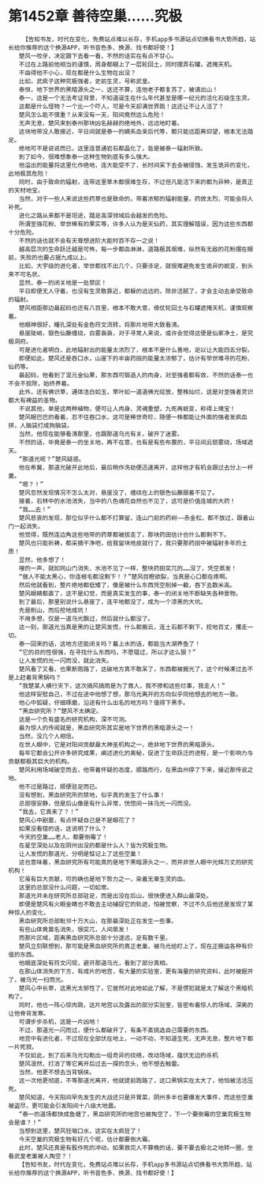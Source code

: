 # 第1452章 善待空巢……究极
        【告知书友，时代在变化，免费站点难以长存，手机app多书源站点切换看书大势所趋，站长给你推荐的这个换源APP，听书音色多、换源、找书都好使！】
       楚风一咬牙，决定跟下去看一看，不然的话实在有点不甘心。
       不过在上路前他相当的谨慎，周身都糊上了一层轮回土，同时摆弄石罐，遮掩天机。
       不由得他不小心，现在都是什么生物在出没？
       比如，武疯子这种究极强者，史前生灵，号称武皇。
       泰恒，地下世界的黑暗源头之一，这还不算，连他老子都复苏了，被请出山！
       泰一，这是一个无法考证背景，不知道诞生在什么年代甚至是哪一纪元的活化石级生生灵。
       这都是什么怪物？一个比一个吓人，可是今天却满世界跑！这还让不让人活了？
       楚风怎么能不慎重？从来没有一天，阳间竟然这么危险！
       无声无息，楚风来到泰州那块凶名赫赫的绝地外，远远地盯着。
       这块地带没人敢接近，平日间就是泰一的嫡系血亲后代等，都只能远距离仰望，根本无法踏足。
       绝地可不是说说而已，这里连普通岩石都晶化了，皆是被泰一辐射所致。
       到了如今，很难想象泰一这种生物到底有多么强大。
       他溢出的能量将这里化作绝地，连大能受不了，长时间呆下去会被侵蚀，发生诡异的变化，此地极其危险！
       同时，由于致命的辐射，连带这里草木都很难生存，不过但凡能活下来的都为异种，是真正的天材地宝。
       当然，对于一些人来说这些药草也是致命的，带着浓郁的辐射能量，药效太烈，可能会将人补死。
       进化之路从来都不是坦途，踏足高深领域后会越发的危险。
       所谓至强花粉、举世稀有的果实等，许多人认为是天仙药，其实理解错误，因为这些东西都十分危险。
       不然的话也就不会有天尊想进阶大能时百不存一之说！
       越高层次的生命跃迁越是可怖，每一步都血淋淋，道路极其艰难，纵然有无敌的花粉摆在眼前，失败的也要占据九成以上。
       比如，大宇级的进化者，举世都找不出几个，只要涉足，就很难避免发生诡异的蜕变，到头来不可名状。
       显然，泰一的闭关地是一处禁区！
       平日即便无人守着，也没有生灵敢靠近，都躲的远远的，除非活腻了，才会主动去承受致命的辐射。
       楚风相距那边最起码也还有八百里，根本不敢大意，倚仗轮回土与石罐遮掩天机，谨慎观察着。
       他眼神很好，瞳孔深处有金色符文流转，将那片地带大致看清。
       悬崖陡峭，银色仙藤缠绕，白雾袅袅，对于寻常人来说，或许会觉得这便是仙家净土，是究极洞府。
       可是进化者明白，此地辐射出的能量太浓烈了，根本不是什么善地，足以让大能四五分裂。
       即便如此，楚风还是吞口水，山崖下的半亩药田的能量太浓郁了，估计有举世难寻的花粉、仙药等。
       最起码，他看到了混元金仙果，那东西可锻造人的肉身，对至强者都有效，不然的话泰一也不会不拔除，始终养着。
       此外，还有佛识草，通体洁白如玉，草叶如一道道佛光绽放，整株灿烂，这是对至强者灵识都大有裨益的圣物。
       不说其他，单是这两种植物，便可让人肉身、灵魂重塑，九死再蜕变，称得上瑰宝！
       楚风眼巴巴的看着，忍不住吞口水，这可是稀世奇珍，随便一株都能让外面的强者发疯血拼，人脑袋打成狗脑袋。
       当然，他现在能够看清那里，也跟那道乌光有关，破开了迷雾。
       不然的话，毕竟是泰一的坐关地，再不在意，也有是有些布置的，平日间云锁雾绕，场域遮天。
       “那道光呢？”楚风疑惑。
       他在希冀，那道光破开此地后，最后稍作洗劫便迅速离开，这样他才有机会跟过去分上一杯羹。
       “嗯？！”
       楚风忽然发现情况不怎么太对，悬崖没了，缠绕在上的银色仙藤跟着不见了。
       接着，石林中的水池消失，当中的八色魂花自然也不见了，这可是价值连城的大药！
       “我……去！”
       楚风悲哀的发现，那位似乎什么都不打算留，连山门前的药树——赤金松，都不放过，跟着山门一起消失。
       他觉得，既然连边角这些地带的药草都被拔走了，那块药田估计也什么都剩不下。
       楚风也只能祈祷，都采摘干净吧，给我留块地皮就行了，我只要那药田中被辐射多年的土质！
       显然，他多想了！
       嗖的一声，就如同山门消失、水池不见了一样，整块药田突兀的……没了，凭空蒸发！
       “做人不能太黑心，你连根毛都没剩下！？”楚风目瞪欲裂，当真是心口都在疼啊。
       然后他就看到，整片绝地都低矮了，像是被什么东西凭空削掉一截，吞下去数米高。
       楚风眼睛都直了，这不是幻觉，而是真实发生的事，泰一的闭关地不断缺失各种景物。
       到了最后，那里别说什么悬崖了，连平地都没了，成为一个漆黑的大坑。
       先是削山，而后挖地成坑！
       不用多想，仅是一道乌光飘过，然后就什么都没了。
       这一刻，那道光当真是黑的让楚风发慌，什么都搬云，连土石都不剩下，挖地百丈，攫走一切。
       泰一回来的话，这地方还能闭关吗？蓄上水的话，都能当大湖养鱼了！
       “它的目的性很强，在寻找什么东西吗，不愿错过，所以才这么狠？”
       让人发慌的光一闪而没，就此消失。
       楚风看了又看，也果断跑路了，这破地方真不敢呆了，东西都被搬光了，这个时候凑过去不是上赶着背黑锅吗？
       “我楚某人横行天下，这次搞风搞雨是为了救人，我不掺和这些烂事，我走人！”
       他这样安慰自己，不过在途中他想了想，那乌光离开的方向似乎同他想去的地方一致。
       他心中狐疑，仔细琢磨，沿途有什么出名的地方吗？值得下黑手。
       “黑血研究所？”楚风不太确定。
       这是一个负有盛名的研究机构，深不可测。
       最为惊人的传闻就是，黑血研究所其实是地下世界的黑暗源头之一！
       当然，没几个人相信。
       在世人眼中，它是对阳间贡献最大神圣机构之一，绝非地下世界的黑暗源头。
       每年它都会公开许多研究成果，阐述进化的奥秘，促进了生命跃迁的进程，是一个影响力与贡献都极其巨大的机构。
       楚风利用场域破空而去，他带着怀疑的态度，顺路而行，在黑血州停了下来，接近那传说之地。
       他不过是路过，顺便驻足而已。
       没有想到，黑血研究所的禁地，似乎真的发生了什么事！
       总部很安静，但是后山像是有什么异常，恍惚间一抹乌光一闪而没。
       “我去，它真来了？！”
       楚风心中剧震，有点怀疑自己是不是眼花了？
       如果没看错的话，这说明了什么？
       今天的空巢……老人，都要倒霉了！
       在星空深处以及在阴州出没的都是什么人？皆为究极生物。
       让人发慌的那道光，分明是惦记上了这些空巢！
       这也意味着，黑血研究所有可能真的是地下黑暗源头之一，而并非世人眼中光辉万丈的研究机构！
       它虽有巨大贡献，可的确也是地下势力之一，染着无辜生灵的血。
       这里的总部没什么问题，一切如常。
       那道光并未在研究所总部驻足，而是出没在后山，很快便进入群山最深处。
       即便是楚风有火眼金睛也不敢去主动捕捉它的轨迹，怕被觉察，不过不久后他还是发现了某种惊人的变化，
       黑血研究所总部毗邻十万大山，在那最深处正在发生一些事。
       有些山体竟莫名消失，很突兀，人间蒸发！
       而那片区域，距离黑血研究所总部十分遥远，足有数千里。
       楚风立刻联想到，那可能是黑血研究所的真正老巢，被乌光给盯上了，现在正搬运各种有价值的东西。
       他眼底深处有符文闪现，避开那道乌光，看到了部分真相。
       在那山体消失的下方，有成片的地宫，有大量的实验室，更有海量的研究资料，此时被掘开了，被乌光一扫而光。
       楚风心中长草，这黑光太邪性了，它居然对此地如此了解，不是惯犯就是太了解这个黑暗机构了。
       同时，他也一阵心惊肉跳，这片地宫以及露出的部分实验室，皆密布着惊人的场域，深奥的让他脊背发寒。
       可谓步步杀机，这是一片凶地！
       不过，那道光一闪而过，便什么都破开了，有条不紊挑选自己需要的东西。
       地宫中有进化者，不过现在全部伏在地上，一动不动，不知道生死，无声无息，整片地下都一片死寂。
       不仅如此，到了后来乌光勾勒出一组奇异的纹络，改动场域，蕴伏无边的杀机
       楚风凛然，打消了等它离开后过去一探的念头，他不想去触雷。
       当然，他更不想去当背锅侠。
       这一次他更彻底，不等那道光离开，他就提前跑路了，这口黑锅实在太大了，他怕被活活压死。
       楚风知道，今天阳间早先发生的大战还只是开胃菜，阴州多半也要爆发大事件，而这些空巢被盗尽，更可能会引发阳间十八级大地震。
       “泰一的道场都快成鱼塘了，黑血研究所的地宫也被掏空了，下一个要倒霉的空巢究极生物会是谁？！”
       当想到这里，楚风狂咽口水，这实在太疯狂了！
       今天空巢的究极生物有好几个呢，估计都要倒大霉。
       此时，楚风还真是有股作死的冲动，如果救完人不算晚的话，要不要去极北之地转一圈，坐看武皇老巢被人掏空？！
       【告知书友，时代在变化，免费站点难以长存，手机app多书源站点切换看书大势所趋，站长给你推荐的这个换源APP，听书音色多、换源、找书都好使！】
